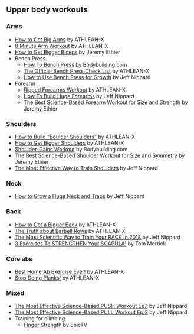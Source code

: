 ## Upper body workouts

### Arms

* [How to Get Big Arms](https://youtu.be/1TP9BKqk_gs) by ATHLEAN-X
* [8 Minute Arm Workout](https://youtu.be/8fvT3sYfzLo) by ATHLEAN-X
* [How to Get Bigger Biceps](https://youtu.be/m3Nsjdx-UY0) by Jeremy Ethier
* Bench Press
  * [How To Bench Press](https://youtu.be/esQi683XR44) by Bodybuilding.com
  * [The Official Bench Press Check List](https://youtu.be/vthMCtgVtFw) by ATHLEAN-X
  * [How to Use Bench Press for Growth](https://youtu.be/vZy3rQOPTi4) by Jeff Nippard
* Forearm
  * [Ripped Forearms Workout](https://youtu.be/Ej4WzltO1DA) by ATHLEAN-X
  * [How To Build Huge Forearms](https://youtu.be/3xHrOLzTLYI) by Jeff Nippard
  * [The Best Science-Based Forearm Workout for Size and Strength](https://youtu.be/0XS0j1Gtobw) by Jeremy Ethier

### Shoulders

* [How to Build “Boulder Shoulders”](https://youtu.be/1DINSG8mVFs) by ATHLEAN-X
* [How to Get Bigger Shoulders](https://youtu.be/YFLqFjY3Q5Y) by ATHLEAN-X
* [Shoulder-Gains Workout](https://youtu.be/6EqI5V8AUp8) by Bodybuilding.com
* [The Best Science-Based Shoulder Workout for Size and Symmetry](https://youtu.be/2Vprklw8cu8) by Jeremy Ethier
* [The Most Effective Way to Train Shoulders](https://youtu.be/KyTAraGimfE) by Jeff Nippard

### Neck

* [How to Grow a Huge Neck and Traps](https://youtu.be/q7MCjaJ02eQ) by Jeff Nippard

### Back

* [How to Get a Bigger Back](https://youtu.be/ZqwwV2GIoO0) by ATHLEAN-X
* [The Truth about Barbell Rows](https://youtu.be/T3N-TO4reLQ) by ATHLEAN-X
* [The Most Scientific Way to Train Your BACK In 2018](https://youtu.be/12xHxUnBEiI) by Jeff Nippard
* [3 Exercises To STRENGTHEN Your SCAPULA!](https://youtu.be/2ZiVuI3dHJI) by Tom Merrick

### Core abs

* [Best Home Ab Exercise Ever!](https://youtu.be/9JjwnkA3XJs) by ATHLEAN-X
* [Stop Doing Planks!](https://youtu.be/jYX5FpYZA7c) by ATHLEAN-X

### Mixed
* [The Most Effective Science-Based PUSH Workout Ep.1](https://youtu.be/LwHoNk-sjgs) by Jeff Nippard
* [The Most Effective Science-Based PULL Workout Ep.2](https://youtu.be/f2JDJV0AnyY) by Jeff Nippard
* Training for climbing
  * [Finger Strength](https://youtu.be/BKoYWCdXphQ) by EpicTV
